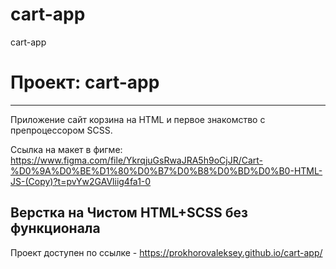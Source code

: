 # cart-app
cart-app

# Проект: cart-app
---
Приложение сайт корзина на HTML и первое знакомство с препроцессором SCSS.

Ссылка на макет в фигме: https://www.figma.com/file/YkrqjuGsRwaJRA5h9oCjJR/Cart-%D0%9A%D0%BE%D1%80%D0%B7%D0%B8%D0%BD%D0%B0-HTML-JS-(Copy)?t=pvYw2GAVliig4fa1-0

Верстка на Чистом HTML+SCSS без функционала
---
Проект доступен по ссылке - https://prokhorovaleksey.github.io/cart-app/
